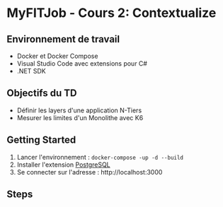 # MyFITJob - Cours 2: Contextualize

## Environnement de travail

- Docker et Docker Compose
- Visual Studio Code avec extensions pour C# 
- .NET SDK

## Objectifs du TD

- Définir les layers d'une application N-Tiers
- Mesurer les limites d'un Monolithe avec K6

## Getting Started 

1. Lancer l'environnement : `docker-compose -up -d --build`
2. Installer l'extension [PostgreSQL](https://marketplace.visualstudio.com/items/?itemName=cweijan.vscode-postgresql-client2)
3. Se connecter sur l'adresse : http://localhost:3000

## Steps 




